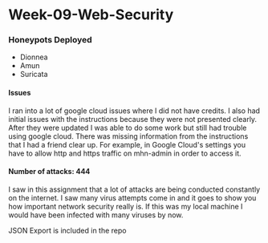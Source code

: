 # Week-09-Web-Security


<h3>Honeypots Deployed</h3>

  * Dionnea
  * Amun
  * Suricata
 
 <h4>Issues</h4>
 I ran into a lot of google cloud issues where I did not have credits. I also had initial issues with the instructions because they were not presented clearly. After they were updated I was able to do some work but still had trouble using google cloud. There was missing information from the instructions that I had a friend clear up. For example, in Google Cloud's settings you have to allow http and https traffic on mhn-admin in order to access it. 
 <h4> Number of attacks: 444</h4>
 I saw in this assignment that a lot of attacks are being conducted constantly on the internet. I saw many virus attempts come in and it goes to show you how important network security really is. If this was my local machine I would have been infected with many viruses by now. 
 
 JSON Export is included in the repo
 
 
